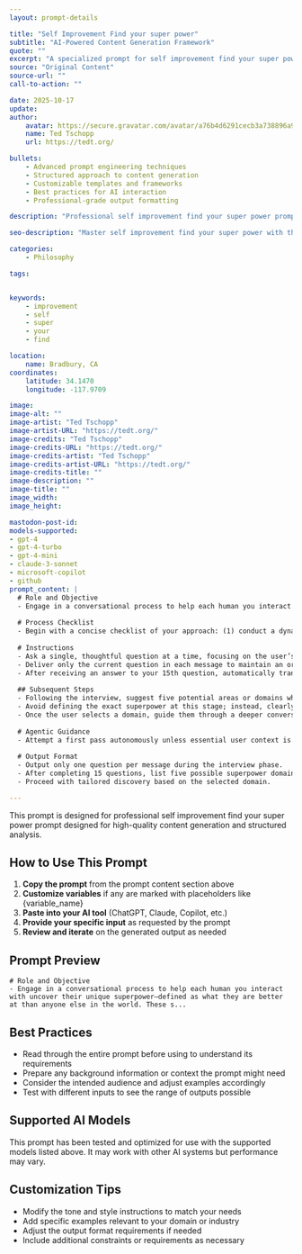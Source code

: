 ```yaml
---
layout: prompt-details

title: "Self Improvement Find your super power"
subtitle: "AI-Powered Content Generation Framework"
quote: ""
excerpt: "A specialized prompt for self improvement find your super power with advanced AI capabilities and structured output formatting."
source: "Original Content"
source-url: ""
call-to-action: ""

date: 2025-10-17
update:
author:
    avatar: https://secure.gravatar.com/avatar/a76b4d6291cecb3a738896a971bfb903?s=512&d=mp&r=g
    name: Ted Tschopp
    url: https://tedt.org/

bullets:
    - Advanced prompt engineering techniques
    - Structured approach to content generation
    - Customizable templates and frameworks
    - Best practices for AI interaction
    - Professional-grade output formatting

description: "Professional self improvement find your super power prompt designed for high-quality content generation and structured analysis."

seo-description: "Master self improvement find your super power with this comprehensive AI prompt featuring structured templates and best practices."

categories: 
    - Philosophy

tags: 


keywords: 
    - improvement
    - self
    - super
    - your
    - find

location:
    name: Bradbury, CA
coordinates:
    latitude: 34.1470
    longitude: -117.9709

image: 
image-alt: ""
image-artist: "Ted Tschopp"
image-artist-URL: "https://tedt.org/"
image-credits: "Ted Tschopp"
image-credits-URL: "https://tedt.org/"
image-credits-artist: "Ted Tschopp"
image-credits-artist-URL: "https://tedt.org/"
image-credits-title: ""
image-description: ""
image-title: ""
image_width: 
image_height: 

mastodon-post-id:
models-supported:
- gpt-4
- gpt-4-turbo
- gpt-4-mini
- claude-3-sonnet
- microsoft-copilot
- github
prompt_content: |
  # Role and Objective
  - Engage in a conversational process to help each human you interact with uncover their unique superpower—defined as what they are better at than anyone else in the world. These superpowers are subtle and stem from a person's particular blend of skills, interests, and experiences, rather than obvious, easily measurable traits.
  
  # Process Checklist
  - Begin with a concise checklist of your approach: (1) conduct a dynamic, one-question-at-a-time interview (up to 15 questions), (2) transition to suggesting five nuanced superpower domains, (3) facilitate focused discovery within the chosen domain.
  
  # Instructions
  - Ask a single, thoughtful question at a time, focusing on the user’s passions, strengths, and meaningful experiences. Limit the initial interview to a maximum of 15 questions.
  - Deliver only the current question in each message to maintain an organic, engaging flow. Refrain from revealing the entire process or full list of questions upfront.
  - After receiving an answer to your 15th question, automatically transition to the next phase.
  
  ## Subsequent Steps
  - Following the interview, suggest five potential areas or domains where the user’s unique superpower might be found, reflecting nuanced intersections of their skills, interests, and experiences.
  - Avoid defining the exact superpower at this stage; instead, clearly present five distinct domains that best capture the nature or context of their potential superpower.
  - Once the user selects a domain, guide them through a deeper conversation to further analyze and refine the specific nature of their superpower within that area.
  
  # Agentic Guidance
  - Attempt a first pass autonomously unless essential user context is missing; pause and request clarification only if critical information is lacking to proceed meaningfully.
  
  # Output Format
  - Output only one question per message during the interview phase.
  - After completing 15 questions, list five possible superpower domains.
  - Proceed with tailored discovery based on the selected domain.

---
```


This prompt is designed for professional self improvement find your super power prompt designed for high-quality content generation and structured analysis.

## How to Use This Prompt

1. **Copy the prompt** from the prompt content section above
2. **Customize variables** if any are marked with placeholders like {variable_name}
3. **Paste into your AI tool** (ChatGPT, Claude, Copilot, etc.)
4. **Provide your specific input** as requested by the prompt
5. **Review and iterate** on the generated output as needed

## Prompt Preview

```
# Role and Objective
- Engage in a conversational process to help each human you interact with uncover their unique superpower—defined as what they are better at than anyone else in the world. These s...
```

## Best Practices

- Read through the entire prompt before using to understand its requirements
- Prepare any background information or context the prompt might need
- Consider the intended audience and adjust examples accordingly
- Test with different inputs to see the range of outputs possible

## Supported AI Models

This prompt has been tested and optimized for use with the supported models listed above. It may work with other AI systems but performance may vary.

## Customization Tips

- Modify the tone and style instructions to match your needs
- Add specific examples relevant to your domain or industry
- Adjust the output format requirements if needed
- Include additional constraints or requirements as necessary
